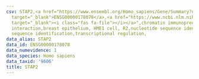 ```yaml
---
csv: STAP2,<a href="https://www.ensembl.org/Homo_sapiens/Gene/Summary?db=core;g=ENSG00000178078"
  target="_blank">ENSG00000178078</a>,<a href="https://www.ncbi.nlm.nih.gov/pubmed/22863008"
  target="_blank"><i class="fas fa-file"></i></a>",chromatin immunoprecipitation assay,direct
  interaction,breast epithelium, HME1 cell, R2,nucleotide sequence identification,nucleotide
  sequence identification,transcriptional regulation,
data_alias: STAP2
data_id: ENSG00000178078
data_numevidence: 1
data_species: Homo sapiens
data_taxid: '9606'
title: STAP2
---
```

